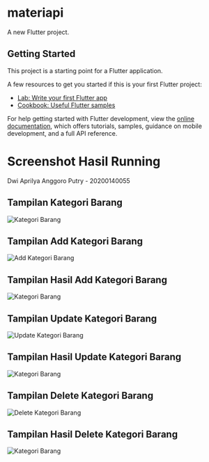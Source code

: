 # materiapi

A new Flutter project.

## Getting Started

This project is a starting point for a Flutter application.

A few resources to get you started if this is your first Flutter project:

- [Lab: Write your first Flutter app](https://docs.flutter.dev/get-started/codelab)
- [Cookbook: Useful Flutter samples](https://docs.flutter.dev/cookbook)

For help getting started with Flutter development, view the
[online documentation](https://docs.flutter.dev/), which offers tutorials,
samples, guidance on mobile development, and a full API reference.

# Screenshot Hasil Running

Dwi Aprilya Anggoro Putry - 20200140055

## Tampilan Kategori Barang
![Kategori Barang](https://user-images.githubusercontent.com/100464615/238175802-d2384d18-9455-43e7-a6d7-d20decc71f19.png)

## Tampilan Add Kategori Barang
![Add Kategori Barang](https://user-images.githubusercontent.com/100464615/238175805-8ba216a3-30ab-4196-b83f-bf90bc44c01b.png)

## Tampilan Hasil Add Kategori Barang
![Kategori Barang](https://user-images.githubusercontent.com/100464615/238175807-bc82ac05-c244-4c9e-8c01-c850aa3be82f.png)

## Tampilan Update Kategori Barang
![Update Kategori Barang](https://user-images.githubusercontent.com/100464615/238175808-413daff3-f593-43bd-b825-9745eb4e408f.png)

## Tampilan Hasil Update Kategori Barang
![Kategori Barang](https://user-images.githubusercontent.com/100464615/238175809-1179a7cd-fdd4-422d-8813-3959fb0a29f9.png)

## Tampilan Delete Kategori Barang
![Delete Kategori Barang](https://user-images.githubusercontent.com/100464615/238175810-a382513d-2851-47aa-a9e7-9cc3f3c036ba.png)

## Tampilan Hasil Delete Kategori Barang
![Kategori Barang](https://user-images.githubusercontent.com/100464615/238175812-dd7e8078-3f18-4fa8-b335-4d105ba2946c.png)
